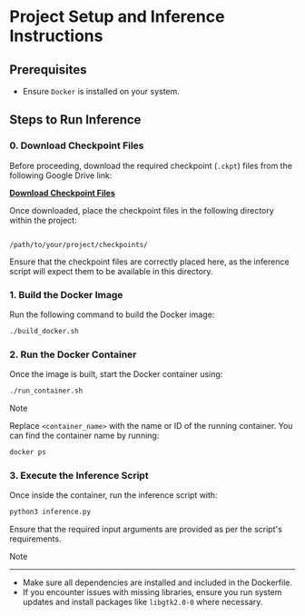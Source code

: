 # Project Setup and Inference Instructions

## Prerequisites

- Ensure `Docker` is installed on your system.

## Steps to Run Inference

### 0. Download Checkpoint Files

Before proceeding, download the required checkpoint (`.ckpt`) files from the following Google Drive link:

**[Download Checkpoint Files](<Insert_Google_Drive_Link_Here>)**

Once downloaded, place the checkpoint files in the following directory within the project:

```

/path/to/your/project/checkpoints/

```

Ensure that the checkpoint files are correctly placed here, as the inference script will expect them to be available in this directory.

### 1. Build the Docker Image

Run the following command to build the Docker image:

```bash
./build_docker.sh
````

### 2\. Run the Docker Container

Once the image is built, start the Docker container using:

```bash
./run_container.sh
```

> [!NOTE] 
> Replace `<container_name>` with the name or ID of the running container. You can find the container name by running:
> 
> ```bash
> docker ps
> ```

### 3\. Execute the Inference Script

Once inside the container, run the inference script with:

```bash
python3 inference.py
```

Ensure that the required input arguments are provided as per the script's requirements.

> [!NOTE]
> -----
> 
> *   Make sure all dependencies are installed and included in the Dockerfile.
> *   If you encounter issues with missing libraries, ensure you run system updates and install packages like `libgtk2.0-0` where necessary.
> 